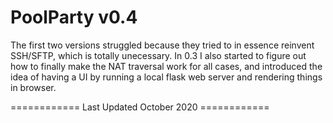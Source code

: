 # PoolParty v0.4
The first two versions struggled because they tried to in essence reinvent SSH/SFTP, which is totally unecessary. In 0.3 I also started to figure out how to finally make the NAT traversal work for all cases, and introduced the idea of 
having a UI by running a local flask web server and rendering things in browser. 



============ Last Updated October 2020 ============
